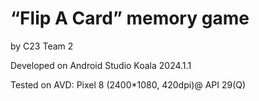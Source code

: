# “Flip A Card” memory game
by C23 Team 2

Developed on Android Studio Koala 2024.1.1

Tested on AVD: Pixel 8 (2400\*1080, 420dpi)@ API 29(Q)